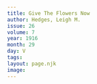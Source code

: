 ```yaml
---
title: Give The Flowers Now
author: Hedges, Leigh M.
issue: 26
volume: 7
year: 1916
month: 29
day: V
tags:
layout: page.njk
image:
---
```

